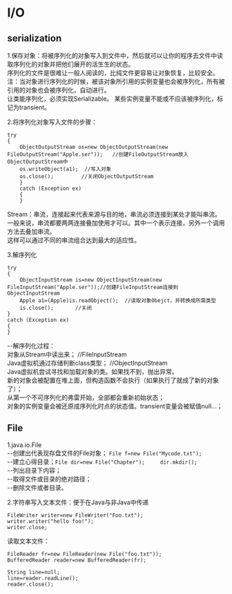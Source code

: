 # I/O

## serialization

1.保存对象：将被序列化的对象写入到文件中，然后就可以让你的程序去文件中读取序列化的对象并把他们展开的活生生的状态。  
序列化的文件是很难让一般人阅读的，比纯文件更容易让对象恢复，比较安全。   
注：当对象进行序列化的时候，被该对象所引用的实例变量也会被序列化，所有被引用的对象也会被序列化，自动进行。    
让类能序列化，必须实现Serializable。
某些实例变量不能或不应该被序列化，标记为transient。  

2.将序列化对象写入文件的步骤：  
```
try
{
	ObjectOutputStream os=new ObjectOutputStream(new FileOutputStream("Apple.ser"));   //创建FileOutputStream放入ObjectOutputStream中
	os.writeObject(a1);  //写入对象
	os.close();			//关闭ObjectOutputStream
	}
	catch (Exception ex)
	{
	}
```

Stream：串流，连接起来代表来源与目的地，串流必须连接到某处才能叫串流。  
一般来说，串流都要两两连接叠加使用才可以。其中一个表示连接，另外一个调用方法去叠加串流。  
这样可以通过不同的串流组合达到最大的适应性。  

3.解序列化  
```
try
{
	ObjectInputStream is=new ObjectInputStream(new FileInputStream("Apple.ser"));//创建FileInputStream连接到ObjectInputStream
	Apple a1=(Apple)is.readObject();  //读取对象Obejct，并转换成所需类型
	is.close();       //关闭
}
catch (Exception ex)
{
}
```
--解序列化过程：  
对象从Stream中读出来；  //FileInputStream  
Java虚拟机通过存储判断class类型；  //ObjectInputStream  
Java虚拟机尝试寻找和加载对象的类。如果找不到，抛出异常。  
新的对象会被配置在堆上面，但构造函数不会执行（如果执行了就成了新的对象了）；  
从第一个不可序列化的弗雷开始，全部都会重新初始状态；  
对象的实例变量会被还原成序列化时点的状态值。transient变量会被赋值null...；  

## File

1.java.io.File  
--创建出代表现存盘文件的File对象； `File f=new File("Mycode.txt");`  
--建立心得目录；`File dir=new File("Chapter");     dir.mkdir();`  
--列出目录下内容；  
--取得文件或目录的绝对路径；  
--删除文件或者目录。  

2.字符串写入文本文件：便于在Java与非Java中传递

```
FileWriter writer=new FileWriter("Foo.txt");
writer.writer("hello foo!");
writer.close;
```

读取文本文件：

```
FileReader fr=new FileReader(new File("foo.txt"));
BufferedReader reader=new BufferedReader(fr);

String line=null;
line=reader.readLine();
reader.close();
```
